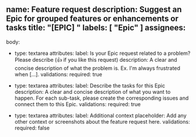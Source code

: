 name: Feature request
description: Suggest an Epic for grouped features or enhancements or tasks
title: "[EPIC] "
labels: [ "Epic" ]
assignees:
-
body:
- type: textarea
  attributes:
    label: Is your Epic request related to a problem? Please describe (👍 if you like this request)
    description: A clear and concise description of what the problem is. Ex. I'm always frustrated when [...].
  validations:
    required: true

- type: textarea
  attributes:
    label: Describe the tasks for this Epic
    description: A clear and concise description of what you want to happen. For each sub-task, please create the corresponding issues and connect them to this Epic.
  validations:
    required: true

- type: textarea
  attributes:
    label: Additional context
    placeholder: Add any other context or screenshots about the feature request here.
  validations:
    required: false
